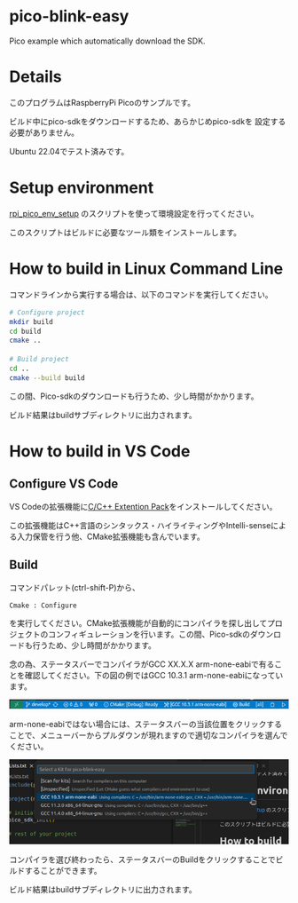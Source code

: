 # pico-blink-easy
Pico example which automatically download the SDK. 

# Details
このプログラムはRaspberryPi Picoのサンプルです。

ビルド中にpico-sdkをダウンロードするため、あらかじめpico-sdkを
設定する必要がありません。

Ubuntu 22.04でテスト済みです。

# Setup environment
[rpi_pico_env_setup](https://github.com/suikan4github/rpi_pico_env_setup) のスクリプトを使って環境設定を行ってください。

このスクリプトはビルドに必要なツール類をインストールします。

# How to build in Linux Command Line
コマンドラインから実行する場合は、以下のコマンドを実行してください。
```bash
# Configure project
mkdir build
cd build
cmake ..

# Build project
cd ..
cmake --build build 
```
この間、Pico-sdkのダウンロードも行うため、少し時間がかかります。

ビルド結果はbuildサブディレクトリに出力されます。

# How to build in VS Code
## Configure VS Code
VS Codeの拡張機能に[C/C++ Extention Pack](https://marketplace.visualstudio.com/items?itemName=ms-vscode.cpptools-extension-pack)をインストールしてください。

この拡張機能はC++言語のシンタックス・ハイライティングやIntelli-senseによる入力保管を行う他、CMake拡張機能も含んでいます。
## Build
コマンドパレット(ctrl-shift-P)から、
```
Cmake : Configure
```
を実行してください。CMake拡張機能が自動的にコンパイラを探し出してプロジェクトのコンフィギュレーションを行います。この間、Pico-sdkのダウンロードも行うため、少し時間がかかります。

念の為、ステータスバーでコンパイラがGCC XX.X.X arm-none-eabiで有ることを確認してください。下の図の例ではGCC 10.3.1 arm-none-eabiになっています。

![](image/Screenshot_startus_bar.png)

arm-none-eabiではない場合には、ステータスバーの当該位置をクリックすることで、メニューバーからプルダウンが現れますので適切なコンパイラを選んでください。

![](image/Screenshot_compiler_pull_down.png)

コンパイラを選び終わったら、ステータスバーのBuildをクリックすることでビルドすることができます。

ビルド結果はbuildサブディレクトリに出力されます。